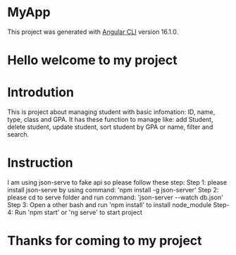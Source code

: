 # MyApp

This project was generated with [Angular CLI](https://github.com/angular/angular-cli) version 16.1.0.

# Hello welcome to my project

# Introdution
This is project about managing student with basic infomation: ID, name, type, class and GPA. It has these function to manage like: add Student, delete student, update student, sort student by GPA or name, filter and search.
# Instruction
I am using json-serve to fake api so please follow these step:
Step 1: please install json-serve by using command: 'npm install -g json-server'
Step 2: please cd to serve folder and run command: 'json-server --watch db.json'
Step 3: Open a other bash and run 'npm install' to install node_module 
Step-4: Run 'npm start' or 'ng serve' to start project
# Thanks for coming to my project


